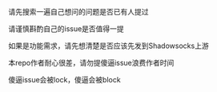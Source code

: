请先搜索一遍自己想问的问题是否已有人提过

请谨慎斟酌自己的issue是否值得一提

如果是功能需求，请先想清楚是否应该先发到Shadowsocks上游


本repo作者耐心很差，请勿提傻逼issue浪费作者时间

傻逼issue会被lock，傻逼会被block
